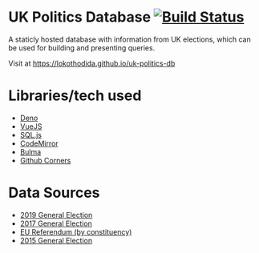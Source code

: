 # UK Politics Database [![Build Status](https://app.travis-ci.com/lokothodida/uk-politics-db.svg?branch=main)](https://app.travis-ci.com/lokothodida/uk-politics-db)
A staticly hosted database with information from UK elections, which can be used for building and presenting queries.

Visit at https://lokothodida.github.io/uk-politics-db

# Libraries/tech used
- [Deno](https://deno.land/)
- [VueJS](https://vuejs.org/)
- [SQL.js](https://sql.js.org/)
- [CodeMirror](https://codemirror.net/)
- [Bulma](https://bulma.io/)
- [Github Corners](https://tholman.com/github-corners/)

# Data Sources
- [2019 General Election](https://commonslibrary.parliament.uk/research-briefings/cbp-8749/)
- [2017 General Election](https://commonslibrary.parliament.uk/research-briefings/cbp-7979/)
- [EU Referendum (by constituency)](https://commonslibrary.parliament.uk/brexit-votes-by-constituency/)
- [2015 General Election](https://commonslibrary.parliament.uk/research-briefings/cbp-7186/)

